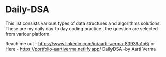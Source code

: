 # Daily-DSA


This list consists various types of data structures and algorithms solutions.
These are my daily day to day coding practice , the question are selected from variour platform.
<!-- Reach me out if in doubt regarding any of the above solutions , would be happy to help--> 
 Reach me out -  https://www.linkedin.com/in/aarti-verma-83939a1b6/
 or Here -  https://portfolio-aartiverma.netlify.app/
DailyDSA -by Aarti Verma
